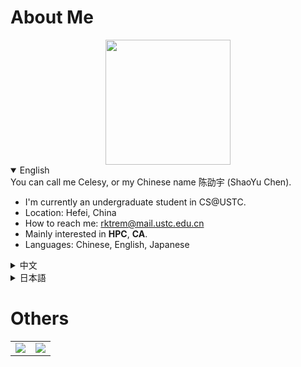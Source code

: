 # About Me

<div align="center">

<img src="https://github.com/CelesyChen.png?size=200" width="200" />

</div>

<details open>
  <summary>English</summary>
You can call me Celesy, or my Chinese name 陈劭宇 (ShaoYu Chen).

- I'm currently an undergraduate student in CS@USTC.
- Location: Hefei, China
- How to reach me: [rktrem@mail.ustc.edu.cn](rktrem@mail.ustc.edu.cn)
- Mainly interested in **HPC**, **CA**.
- Languages: Chinese, English, Japanese

</details>

<details>
  <summary>中文</summary>
我是陈劭宇，英文名是Celesy。

- 我是中国科学技术大学大四生，主修计算机科学
- 位置：安徽合肥
- 如何联系我: [rktrem@mail.ustc.edu.cn](rktrem@mail.ustc.edu.cn)
- 我主要的研究方向是 **高性能计算** 和 **计算机体系结构**
- 我会使用的语言: 中文，英文，日文

</details>

<details>
  <summary>日本語</summary>

私は陈劭宇(ShaoYu Chen)、英語名はCelesyで、読み方は**セレシー**です。
- 中国科学技術大学の学部4年生（専攻：コンピュータサイエンス）です
- 所在地：中国・安徽省・合肥市
- 連絡先： [rktrem@mail.ustc.edu.cn](rktrem@mail.ustc.edu.cn)
- 主な研究分野は **高性能計算** と **コンピュータアーキテクチャ** です
- 使用可能な言語：中国語、英語、日本語

</details>


# Others

<div align="center">
  <table>
    <tc>
      <td>
        <img src="https://github-readme-stats.vercel.app/api?username=CelesyChen&show_icons=true&theme=tokyonight">
      </td>
    </tc>
    <tc>
      <td>
        <img src="https://github-readme-stats.vercel.app/api/top-langs/?username=CelesyChen&layout=donut-vertical&theme=tokyonight&hide=javascript,vue,html,css,typst">
      </td>
    </tc>
  </table>
</div>

